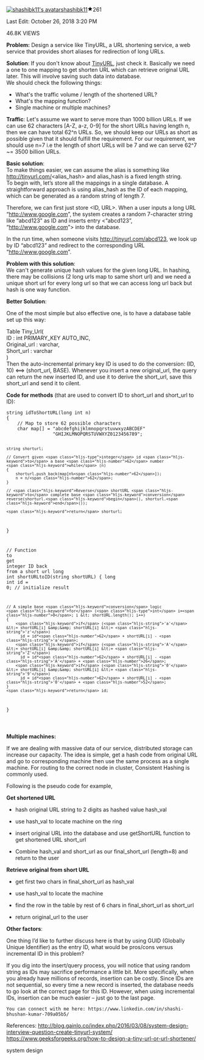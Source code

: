 
<div class="post-area__3YJL"><div class="root__3bcS"><div class="user-info__2b-x"><a href="/shashibk11"><img alt="shashibk11's avatar" class="avatar__7D9c" src="https://www.gravatar.com/avatar/ced675a53998ec50af79cd40d88120e3.png?s=200"></a><span class="name__2jm2"><a href="/shashibk11" class="link__Lpjq">shashibk11</a></span><span class="reputation___jPr"><svg viewBox="0 0 24 24" width="1em" height="1em" class="icon__3Su4"><path fill-rule="evenodd" d="M12 17.27L18.18 21l-1.64-7.03L22 9.24l-7.19-.61L12 2 9.19 8.63 2 9.24l5.46 4.73L5.82 21z"></path></svg>261</span></div><div class="post-info__1K06"><p>Last Edit: October 26, 2018 3:20 PM</p><p class="view-count__dBuq">46.8K VIEWS</p></div></div><div class="content-area__2vnF"><div class="discuss-markdown-container"><p><strong>Problem:</strong> Design a service like TinyURL, a URL shortening service, a web service that provides short aliases for redirection of long URLs.</p><p>
</p><p><strong>Solution</strong>: If you don't know about <a href="https://tinyurl.com/">TinyURL</a>, just check it. Basically we need a one to one mapping to get shorten URL which can retrieve original URL later. This will involve saving such data into database.<br>
We should check the following things:</p><p>
</p><ul>
<li>What's the traffic volume / length of the shortened URL?</li>
<li>What's the mapping function?</li>
<li>Single machine or multiple machines?</li>
</ul>
<p></p><p><strong>Traffic</strong>: Let's assume we want to serve more than 1000 billion URLs. If we can use 62 characters [A-Z, a-z, 0-9] for the short URLs having length n, then we can have total 62^n URLs. So, we should keep our URLs as short as possible given that it should fulfill the requirement. For our requirement, we should use n=7 i.e the length of short URLs will be 7 and we can serve 62^7 ~= 3500 billion URLs.</p><p>
</p><p><strong>Basic solution</strong>:<br>
To make things easier, we can assume the alias is something like <a href="http://tinyurl.com/">http://tinyurl.com/</a>&lt;alias_hash&gt; and alias_hash is a fixed length string.<br>
To begin with, let’s store all the mappings in a single database. A straightforward approach is using alias_hash as the ID of each mapping, which can be generated as a random string of length 7.</p><p>
</p><p>Therefore, we can first just store &lt;ID, URL&gt;. When a user inputs a long URL “<a href="http://www.google.com">http://www.google.com</a>”, the system creates a random 7-character string like “abcd123” as ID and inserts entry &lt;“abcd123”, “<a href="http://www.google.com">http://www.google.com</a>”&gt; into the database.</p><p>
</p><p>In the run time, when someone visits <a href="http://tinyurl.com/abcd123">http://tinyurl.com/abcd123</a>, we look up by ID “abcd123” and redirect to the corresponding URL “<a href="http://www.google.com">http://www.google.com</a>”.</p><p>
</p><p><strong>Problem with this solution</strong>:<br>
We can't generate unique hash values for the given long URL. In hashing, there may be collisions (2 long urls map to same short url) and we need a unique short url for every long url so that we can access long url back but hash is one way function.</p><p>
</p><p><strong>Better Solution</strong>:</p><p>
</p><p>One of the most simple but also effective one, is to have a database table set up this way:</p><p>
</p><p>Table Tiny_Url(<br>
ID : int PRIMARY_KEY AUTO_INC,<br>
Original_url : varchar,<br>
Short_url : varchar<br>
)<br>
Then the auto-incremental primary key ID is used to do the conversion: (ID, 10) &lt;==&gt; (short_url, BASE). Whenever you insert a new original_url, the query can return the new inserted ID, and use it to derive the short_url, save this short_url and send it to cilent.</p><p>
</p><p><strong>Code for methods</strong> (that are used to convert ID to short_url and short_url to ID):</p><p>
</p><pre><code>string idToShortURL(long <span class="hljs-type">int</span> n)
{
    // Map <span class="hljs-keyword">to</span> store <span class="hljs-number">62</span> possible characters
    <span class="hljs-type">char</span> map[] = "abcdefghijklmnopqrstuvwxyzABCDEF"
                 "GHIJKLMNOPQRSTUVWXYZ0123456789";
  
    string shorturl;
  
    // Convert given <span class="hljs-type">integer</span> id <span class="hljs-keyword">to</span> a base <span class="hljs-number">62</span> number
    <span class="hljs-keyword">while</span> (n)
    {
        shorturl.push_back(map[n%<span class="hljs-number">62</span>]);
        n = n/<span class="hljs-number">62</span>;
    }
  
    // <span class="hljs-keyword">Reverse</span> shortURL <span class="hljs-keyword">to</span> complete base <span class="hljs-keyword">conversion</span>
    reverse(shorturl.<span class="hljs-keyword">begin</span>(), shorturl.<span class="hljs-keyword">end</span>());
  
    <span class="hljs-keyword">return</span> shorturl;
}
  
// <span class="hljs-keyword">Function</span> <span class="hljs-keyword">to</span> <span class="hljs-keyword">get</span> <span class="hljs-type">integer</span> ID back <span class="hljs-keyword">from</span> a short url
long <span class="hljs-type">int</span> shortURLtoID(string shortURL)
{
    long <span class="hljs-type">int</span> id = <span class="hljs-number">0</span>; // initialize result
  
    // A simple base <span class="hljs-keyword">conversion</span> logic
    <span class="hljs-keyword">for</span> (<span class="hljs-type">int</span> i=<span class="hljs-number">0</span>; i &lt; shortURL.length(); i++)
    {
        <span class="hljs-keyword">if</span> (<span class="hljs-string">'a'</span> &lt;= shortURL[i] &amp;&amp; shortURL[i] &lt;= <span class="hljs-string">'z'</span>)
          id = id*<span class="hljs-number">62</span> + shortURL[i] - <span class="hljs-string">'a'</span>;
        <span class="hljs-keyword">if</span> (<span class="hljs-string">'A'</span> &lt;= shortURL[i] &amp;&amp; shortURL[i] &lt;= <span class="hljs-string">'Z'</span>)
          id = id*<span class="hljs-number">62</span> + shortURL[i] - <span class="hljs-string">'A'</span> + <span class="hljs-number">26</span>;
        <span class="hljs-keyword">if</span> (<span class="hljs-string">'0'</span> &lt;= shortURL[i] &amp;&amp; shortURL[i] &lt;= <span class="hljs-string">'9'</span>)
          id = id*<span class="hljs-number">62</span> + shortURL[i] - <span class="hljs-string">'0'</span> + <span class="hljs-number">52</span>;
    }
    <span class="hljs-keyword">return</span> id;
}

</code></pre>
<p></p><p><strong>Multiple machines:</strong></p><p>
</p><p>If we are dealing with massive data of our service, distributed storage can increase our capacity. The idea is simple, get a hash code from original URL and go to corresponding machine then use the same process as a single machine. For routing to the correct node in cluster, Consistent Hashing is commonly used.</p><p>
</p><p>Following is the pseudo code for example,</p><p>
</p><p><strong>Get shortened URL</strong></p><p>
</p><ul>
<li>
<p></p><p>hash original URL string to 2 digits as hashed value hash_val</p><p>
</p></li>
<li>
<p></p><p>use hash_val to locate machine on the ring</p><p>
</p></li>
<li>
<p></p><p>insert original URL into the database and use getShortURL function to get shortened URL short_url</p><p>
</p></li>
<li>
<p></p><p>Combine hash_val and short_url as our final_short_url (length=8) and return to the user</p><p>
</p></li>
</ul>
<p></p><p><strong>Retrieve original from short URL</strong></p><p>
</p><ul>
<li>
<p></p><p>get first two chars in final_short_url as hash_val</p><p>
</p></li>
<li>
<p></p><p>use hash_val to locate the machine</p><p>
</p></li>
<li>
<p></p><p>find the row in the table by rest of 6 chars in final_short_url as short_url</p><p>
</p></li>
<li>
<p></p><p>return original_url to the user</p><p>
</p></li>
</ul>
<p></p><p><strong>Other factors</strong>:</p><p>
</p><p>One thing I’d like to further discuss here is that by using GUID (Globally Unique Identifier) as the entry ID, what would be pros/cons versus incremental ID in this problem?</p><p>
</p><p>If you dig into the insert/query process, you will notice that using random string as IDs may sacrifice performance a little bit. More specifically, when you already have millions of records, insertion can be costly. Since IDs are not sequential, so every time a new record is inserted, the database needs to go look at the correct page for this ID. However, when using incremental IDs, insertion can be much easier – just go to the last page.</p><p>
</p><pre><code>You can connect <span class="hljs-keyword">with</span> me <span class="hljs-symbol">here:</span> <span class="hljs-symbol">https:</span>/<span class="hljs-regexp">/www.linkedin.com/in</span><span class="hljs-regexp">/shashi-bhushan-kumar-709a05b5/</span>
</code></pre>
<p></p><p>References: <a href="http://blog.gainlo.co/index.php/2016/03/08/system-design-interview-question-create-tinyurl-system/">http://blog.gainlo.co/index.php/2016/03/08/system-design-interview-question-create-tinyurl-system/</a><br>
<a href="https://www.geeksforgeeks.org/how-to-design-a-tiny-url-or-url-shortener/">https://www.geeksforgeeks.org/how-to-design-a-tiny-url-or-url-shortener/</a></p></div></div><div class="tag-list-container__2cDj"><div class="css-9sdfuf"><span class="css-vh6pmz">system design</span></div></div></div>
